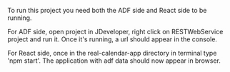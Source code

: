 To run this project you need both the ADF side and React side to be running.

For ADF side, open project in JDeveloper, right click on RESTWebService project and run it. Once it's running, a url should appear in the console.

For React side, once in the real-calendar-app directory in terminal type 'npm start'. The application with adf data should now appear in browser.
